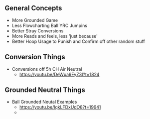 ## General Concepts ##
- More Grounded Game
- Less Flowcharting Ball YRC Jumpins
- Better Stray Conversions
- More Reads and feels, less 'just because'
- Better Hoop Usage to Punish and Confirm off other random stuff


## Conversion Things ##
- Conversions off 5h CH Air Neutral
  - https://youtu.be/DeWua9FyZ3I?t=1824


## Grounded Neutral Things ##
- Ball Grounded Neutal Examples
  - https://youtu.be/lqkLFDxUdO8?t=19641
  -

